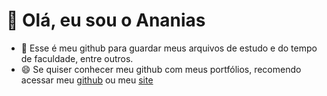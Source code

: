 # 👋 Olá, eu sou o Ananias

- 👀 Esse é meu github para guardar meus arquivos de estudo e do tempo de faculdade, entre outros.
- 😄 Se quiser conhecer meu github com meus portfólios, recomendo acessar meu [github](https://github.com/ananiasc?tab=repositories) ou meu [site](https://ananiascaetano.com.br)

